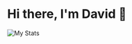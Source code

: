 # Hi there, I'm David 👋
![My Stats](https://github-readme-stats.vercel.app/api?username=DavidHancu&theme=radical)

